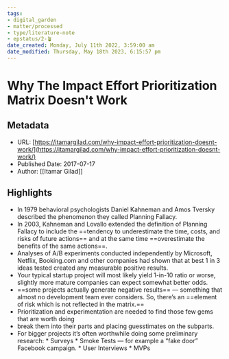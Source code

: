 ```yaml
---
tags: 
- digital_garden
- matter/processed
- type/literature-note
- epstatus/2-🪴
date_created: Monday, July 11th 2022, 3:59:00 am
date_modified: Thursday, May 18th 2023, 6:15:57 pm
---
```

# Why The Impact Effort Prioritization Matrix Doesn't Work
## Metadata
* URL: [https://itamargilad.com/why-impact-effort-prioritization-doesnt-work/](https://itamargilad.com/why-impact-effort-prioritization-doesnt-work/)
* Published Date: 2017-07-17
* Author: [[Itamar Gilad]]

## Highlights
* In 1979 behavioral psychologists Daniel Kahneman and Amos Tversky described the phenomenon they called Planning Fallacy.
* In 2003, Kahneman and Lovallo extended the definition of Planning Fallacy to include the ==tendency to underestimate the time, costs, and risks of future actions== and at the same time ==overestimate the benefits of the same actions==.
* Analyses of A/B experiments conducted independently by Microsoft, Netflix, Booking.com and other companies had shown that at best 1 in 3 ideas tested created any measurable positive results.
* Your typical startup project will most likely yield 1-in-10 ratio or worse, slightly more mature companies can expect somewhat better odds.
* ==some projects actually generate negative results== — something that almost no development team ever considers. So, there’s an ==element of risk which is not reflected in the matrix.==
* Prioritization and experimentation are needed to find those few gems that are worth doing
* break them into their parts and placing guesstimates on the subparts.
* For bigger projects it’s often worthwhile doing some preliminary research: * Surveys * Smoke Tests — for example a “fake door” Facebook campaign. * User Interviews * MVPs